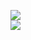 [![](https://img.shields.io/badge/Made%20With-Github%20Spray-lightgrey.svg?style=for-the-badge&logo=github)](https://github.com/Annihil/github-spray#6105)  
[![](https://i.imgur.com/2DrTn0Z.gif)](https://github.com/Annihil/github-spray)